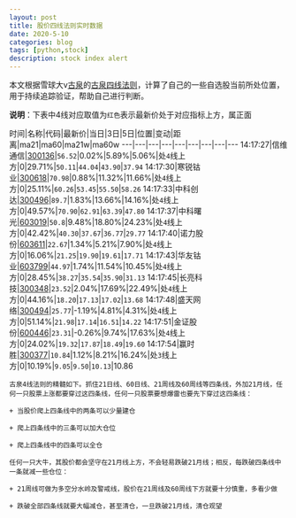```yaml
---
layout: post
title: 股价四线法则实时数据
date: 2020-5-10
categories: blog
tags: [python,stock]
description: stock index alert
---
```



本文根据雪球大v[古泉](https://xueqiu.com/u/7148646888)的[古泉四线法则](https://xueqiu.com/7148646888/130498192)，计算了自己的一些自选股当前所处位置，用于持续追踪验证，帮助自己进行判断。

**说明**：下表中4线对应取值为`红色`表示最新价处于对应指标上方，属正面

时间|名称|代码|最新价|当日|3日|5日|位置|变动|距离|ma21|ma60|ma21w|ma60w
---|---|---|---|---|---|---|---|---
14:17:27|信维通信|[300136](https://xueqiu.com/S/SZ300136)|`56.52`|0.02%|5.89%|5.06%|处`4`线上方|0|29.71%|`50.11`|`44.04`|`43.90`|`37.94`
14:17:30|寒锐钴业|[300618](https://xueqiu.com/S/SZ300618)|`70.98`|0.88%|11.32%|11.66%|处`4`线上方|0|25.11%|`60.26`|`53.45`|`55.50`|`58.26`
14:17:33|中科创达|[300496](https://xueqiu.com/S/SZ300496)|`89.7`|1.83%|13.66%|14.16%|处`4`线上方|0|49.57%|`70.90`|`62.91`|`63.39`|`47.80`
14:17:37|中科曙光|[603019](https://xueqiu.com/S/SH603019)|`50.8`|9.48%|18.80%|24.23%|处`4`线上方|0|42.42%|`40.30`|`37.67`|`36.77`|`29.77`
14:17:40|诺力股份|[603611](https://xueqiu.com/S/SH603611)|`22.67`|1.34%|5.21%|7.90%|处`4`线上方|0|16.06%|`21.25`|`19.90`|`19.61`|`17.71`
14:17:43|华友钴业|[603799](https://xueqiu.com/S/SH603799)|`44.97`|1.74%|11.54%|10.45%|处`4`线上方|0|28.45%|`38.27`|`35.54`|`35.90`|`31.13`
14:17:45|长亮科技|[300348](https://xueqiu.com/S/SZ300348)|`23.52`|2.04%|17.69%|22.49%|处`4`线上方|0|44.16%|`18.20`|`17.13`|`17.02`|`13.68`
14:17:48|盛天网络|[300494](https://xueqiu.com/S/SZ300494)|`25.77`|-1.19%|4.81%|4.31%|处`4`线上方|0|51.14%|`21.98`|`17.14`|`16.51`|`14.22`
14:17:51|金证股份|[600446](https://xueqiu.com/S/SH600446)|`23.31`|-0.26%|9.74%|17.63%|处`4`线上方|0|24.02%|`19.32`|`17.87`|`18.49`|`19.60`
14:17:54|赢时胜|[300377](https://xueqiu.com/S/SZ300377)|`10.84`|1.12%|8.21%|16.24%|处`3`线上方|0|10.19%|`9.05`|`9.50`|`10.13`|10.86

```
古泉4线法则的精髓如下。抓住21日线、60日线、21周线及60周线等四条线，外加21月线，任何一只股票上涨都要穿过这四条线，任何一只股票要想爆雷也要先下穿过这四条线：

+ 当股价爬上四条线中的两条可以少量建仓

+ 爬上四条线中的三条可以加大仓位

+ 爬上四条线中的四条可以全仓

任何一只大牛，其股价都会坚守在21月线上方，不会轻易跌破21月线；相反，每跌破四条线中一条就减一些仓位：

+ 21周线可做为多空分水岭及警戒线，股价在21周线及60周线下方就要十分慎重，多看少做

+ 跌破全部四条线就要大幅减仓，甚至清仓，一旦跌破21月线，清仓观望
```
